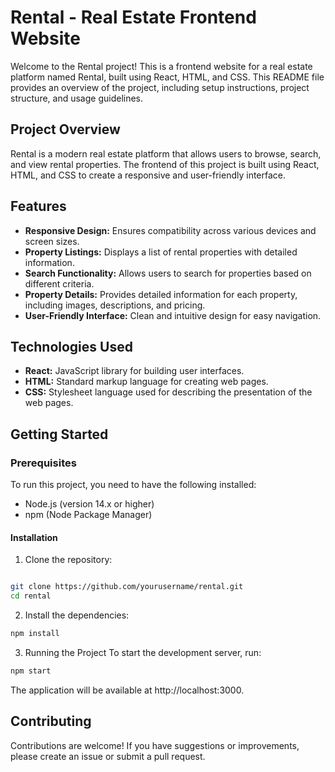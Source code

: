 
# Rental - Real Estate Frontend Website
Welcome to the Rental project! This is a frontend website for a real estate platform named Rental, built using React, HTML, and CSS. This README file provides an overview of the project, including setup instructions, project structure, and usage guidelines.


## Project Overview
Rental is a modern real estate platform that allows users to browse, search, and view rental properties. The frontend of this project is built using React, HTML, and CSS to create a responsive and user-friendly interface.

## Features
- **Responsive Design:** Ensures compatibility across various devices and screen sizes.
- **Property Listings:** Displays a list of rental properties with detailed information.
- **Search Functionality:** Allows users to search for properties based on different criteria.
- **Property Details:** Provides detailed information for each property, including images, descriptions, and pricing.
- **User-Friendly Interface:** Clean and intuitive design for easy navigation.

  
## Technologies Used
- **React:** JavaScript library for building user interfaces.
- **HTML:** Standard markup language for creating web pages.
- **CSS:** Stylesheet language used for describing the presentation of the web pages.

  
## Getting Started
### Prerequisites
To run this project, you need to have the following installed:

- Node.js (version 14.x or higher)
- npm (Node Package Manager)

#### Installation
1. Clone the repository:
```bash

git clone https://github.com/yourusername/rental.git
cd rental
```

2. Install the dependencies:
```bash
npm install
```
3. Running the Project
To start the development server, run:
```bash
npm start
```
The application will be available at http://localhost:3000.



## Contributing
Contributions are welcome! If you have suggestions or improvements, please create an issue or submit a pull request.
